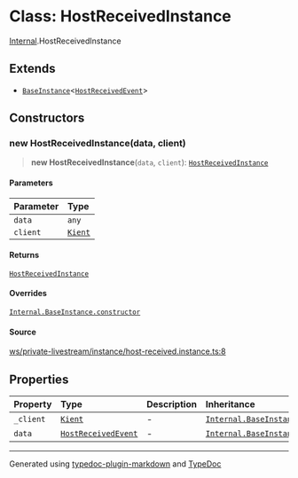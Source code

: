 # Class: HostReceivedInstance

[Internal](../index.md).HostReceivedInstance

## Extends

- [`BaseInstance`](BaseInstance.md)\<[`HostReceivedEvent`](../interfaces/HostReceivedEvent.md)\>

## Constructors

### new HostReceivedInstance(data, client)

> **new HostReceivedInstance**(`data`, `client`): [`HostReceivedInstance`](HostReceivedInstance.md)

#### Parameters

| Parameter | Type |
| :------ | :------ |
| `data` | `any` |
| `client` | [`Kient`](../../classes/Kient.md) |

#### Returns

[`HostReceivedInstance`](HostReceivedInstance.md)

#### Overrides

[`Internal.BaseInstance.constructor`](BaseInstance.md#constructors)

#### Source

[ws/private-livestream/instance/host-received.instance.ts:8](https://github.com/zSoulweaver/kient/blob/cb3a38e/src/ws/private-livestream/instance/host-received.instance.ts#L8)

## Properties

| Property | Type | Description | Inheritance | Source |
| :------ | :------ | :------ | :------ | :------ |
| `_client` | [`Kient`](../../classes/Kient.md) | - | [`Internal.BaseInstance._client`](BaseInstance.md) | [utils/instance.base.ts:4](https://github.com/zSoulweaver/kient/blob/cb3a38e/src/utils/instance.base.ts#L4) |
| `data` | [`HostReceivedEvent`](../interfaces/HostReceivedEvent.md) | - | [`Internal.BaseInstance.data`](BaseInstance.md) | [utils/instance.base.ts:5](https://github.com/zSoulweaver/kient/blob/cb3a38e/src/utils/instance.base.ts#L5) |

***

Generated using [typedoc-plugin-markdown](https://www.npmjs.com/package/typedoc-plugin-markdown) and [TypeDoc](https://typedoc.org/)
